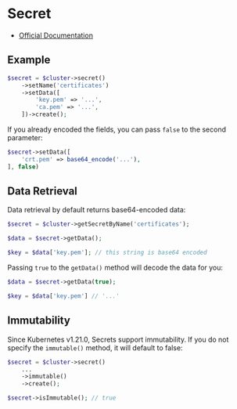 # Secret

- [Official Documentation](https://kubernetes.io/docs/concepts/configuration/secret/)

## Example

```php
$secret = $cluster->secret()
    ->setName('certificates')
    ->setData([
        'key.pem' => '...',
        'ca.pem' => '...',
    ])->create();
```

If you already encoded the fields, you can pass `false` to the second parameter:

```php
$secret->setData([
    'crt.pem' => base64_encode('...'),
], false)
```

## Data Retrieval

Data retrieval by default returns base64-encoded data:

```php
$secret = $cluster->getSecretByName('certificates');

$data = $secret->getData();

$key = $data['key.pem']; // this string is base64 encoded
```

Passing `true` to the `getData()` method will decode the data for you:

```php
$data = $secret->getData(true);

$key = $data['key.pem'] // '...'
```

## Immutability

Since Kubernetes v1.21.0, Secrets support immutability. If you do not specify the `immutable()` method, it will default to false:

```php
$secret = $cluster->secret()
    ...
    ->immutable()
    ->create();

$secret->isImmutable(); // true
```
